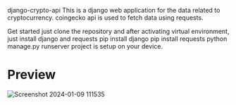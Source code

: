 django-crypto-api
This is a django web application for the data related to cryptocurrency. 
coingecko api is used to fetch data using requests.

Get started
just clone the repository and after activating virtual environment, just install django and requests pip install django
pip install requests  python manage.py runserver project is setup on your device.


# Preview
![Screenshot 2024-01-09 111535](https://github.com/Vijaylande14/Django/assets/153816647/3c2869cb-45a8-4dc1-98e9-f8dd42ddfea0)
